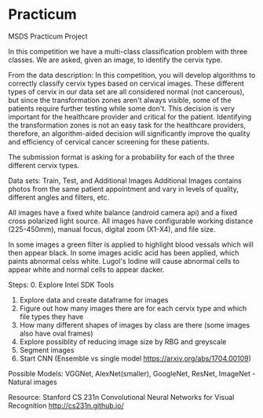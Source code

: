 # Practicum
MSDS Practicum Project 

In this competition we have a multi-class classification problem with three classes. We are asked, given an image, to identify the cervix type.

From the data description:
In this competition, you will develop algorithms to correctly classify cervix types based on cervical images. These different types of cervix in our data set are all considered normal (not cancerous), but since the transformation zones aren't always visible, some of the patients require further testing while some don't. This decision is very important for the healthcare provider and critical for the patient. Identifying the transformation zones is not an easy task for the healthcare providers, therefore, an algorithm-aided decision will significantly improve the quality and efficiency of cervical cancer screening for these patients.

The submission format is asking for a probability for each of the three different cervix types.

Data sets: Train, Test, and Additional Images
Additional Images contains photos from the same patient appointment and vary in levels of quality, different angles and filters, etc.

All images have a fixed white balance (android camera api) and a fixed cross polarized light source.
All images have configurable working distance (225-450mm), manual focus, digital zoom (X1-X4), and file size. 

In some images a green filter is applied to highlight blood vessals which will then appear black.
In some images acidic acid has been applied, which paints abnormal celss white. Lugol's Iodine will cause abnormal cells to appear white and normal cells to appear dacker. 

Steps:
0. Explore Intel SDK Tools 
1. Explore data and create dataframe for images
2. Figure out how many images there are for each cervix type and which file types they have
3. How many different shapes of images by class are there (some images also have oval frames)
4. Explore possiblity of reducing image size by RBG and greyscale
5. Segment images
6. Start CNN (Ensemble vs single model https://arxiv.org/abs/1704.00109) 

Possible Models:
VGGNet, 
AlexNet(smaller), 
GoogleNet, 
ResNet, 
ImageNet - Natural images

Resource: Stanford CS 231n Convolutional Neural Networks for Visual Recognition http://cs231n.github.io/ 
